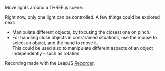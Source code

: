 Move lights around a THREE.js scene.

Right now, only one light can be controlled.  A few things could be explored next:
 - Manipulate different objects, by focusing the closest one on pinch.
 - For handling close objects in constrained situations, use the mouse to select an object, and the hand to move it.
 <br/>This could be used also to manipulate different aspects of an object independently - such as rotation.


Recording made with the LeapJS [Recorder](http://developer.leapmotion.com/recorder).